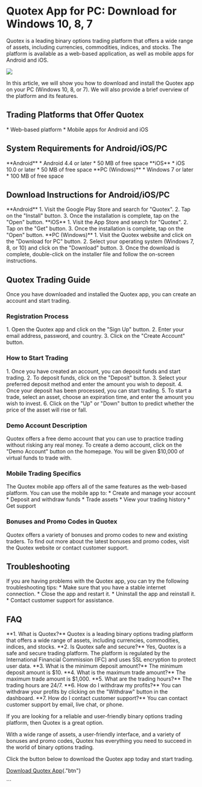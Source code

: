 # Quotex App for PC: Download for Windows 10, 8, 7

Quotex is a leading binary options trading platform that offers a wide
range of assets, including currencies, commodities, indices, and stocks.
The platform is available as a web-based application, as well as mobile
apps for Android and iOS.

[![](https://static.quotex.io/files/1_en/300_250.jpg)](https://traff.sbs/brokerqxsignupf)

In this article, we will show you how to download and install the Quotex
app on your PC (Windows 10, 8, or 7). We will also provide a brief
overview of the platform and its features.

## Trading Platforms that Offer Quotex

\* Web-based platform \* Mobile apps for Android and iOS

## System Requirements for Android/iOS/PC

\*\*Android\*\* \* Android 4.4 or later \* 50 MB of free space
\*\*iOS\*\* \* iOS 10.0 or later \* 50 MB of free space \*\*PC
(Windows)\*\* \* Windows 7 or later \* 100 MB of free space

## Download Instructions for Android/iOS/PC

\*\*Android\*\* 1. Visit the Google Play Store and search for
"Quotex". 2. Tap on the "Install" button. 3. Once the
installation is complete, tap on the "Open" button. \*\*iOS\*\* 1.
Visit the App Store and search for "Quotex". 2. Tap on the
"Get" button. 3. Once the installation is complete, tap on the
"Open" button. \*\*PC (Windows)\*\* 1. Visit the Quotex website
and click on the "Download for PC" button. 2. Select your
operating system (Windows 7, 8, or 10) and click on the "Download"
button. 3. Once the download is complete, double-click on the installer
file and follow the on-screen instructions.

## Quotex Trading Guide

Once you have downloaded and installed the Quotex app, you can create an
account and start trading.

### Registration Process

1\. Open the Quotex app and click on the "Sign Up" button. 2.
Enter your email address, password, and country. 3. Click on the
"Create Account" button.

### How to Start Trading

1\. Once you have created an account, you can deposit funds and start
trading. 2. To deposit funds, click on the "Deposit" button. 3.
Select your preferred deposit method and enter the amount you wish to
deposit. 4. Once your deposit has been processed, you can start trading.
5. To start a trade, select an asset, choose an expiration time, and
enter the amount you wish to invest. 6. Click on the "Up" or
"Down" button to predict whether the price of the asset will rise
or fall.

### Demo Account Description

Quotex offers a free demo account that you can use to practice trading
without risking any real money. To create a demo account, click on the
"Demo Account" button on the homepage. You will be given \$10,000
of virtual funds to trade with.

### Mobile Trading Specifics

The Quotex mobile app offers all of the same features as the web-based
platform. You can use the mobile app to: \* Create and manage your
account \* Deposit and withdraw funds \* Trade assets \* View your
trading history \* Get support

### Bonuses and Promo Codes in Quotex

Quotex offers a variety of bonuses and promo codes to new and existing
traders. To find out more about the latest bonuses and promo codes,
visit the Quotex website or contact customer support.

## Troubleshooting

If you are having problems with the Quotex app, you can try the
following troubleshooting tips: \* Make sure that you have a stable
internet connection. \* Close the app and restart it. \* Uninstall the
app and reinstall it. \* Contact customer support for assistance.

## FAQ

\*\*1. What is Quotex?\*\* Quotex is a leading binary options trading
platform that offers a wide range of assets, including currencies,
commodities, indices, and stocks. \*\*2. Is Quotex safe and secure?\*\*
Yes, Quotex is a safe and secure trading platform. The platform is
regulated by the International Financial Commission (IFC) and uses SSL
encryption to protect user data. \*\*3. What is the minimum deposit
amount?\*\* The minimum deposit amount is \$10. \*\*4. What is the
maximum trade amount?\*\* The maximum trade amount is \$1,000. \*\*5.
What are the trading hours?\*\* The trading hours are 24/7. \*\*6. How
do I withdraw my profits?\*\* You can withdraw your profits by clicking
on the "Withdraw" button in the dashboard. \*\*7. How do I contact
customer support?\*\* You can contact customer support by email, live
chat, or phone.

If you are looking for a reliable and user-friendly binary options
trading platform, then Quotex is a great option.

With a wide range of assets, a user-friendly interface, and a variety of
bonuses and promo codes, Quotex has everything you need to succeed in
the world of binary options trading.

Click the button below to download the Quotex app today and start
trading.

[Download Quotex
App](\%22https://traff.sbs/quotexonelink\%22){."btn"}

\`\`\`

